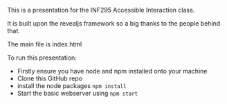 This is a presentation for the INF295 Accessible Interaction class.

It is built upon the revealjs framework so a big thanks to the people behind that.

The main file is index.html

To run this presentation:
* Firstly ensure you have node and npm installed onto your machine
* Clone this GitHub repo
* install the node packages `npm install`
* Start the basic webserver using `npm start`

